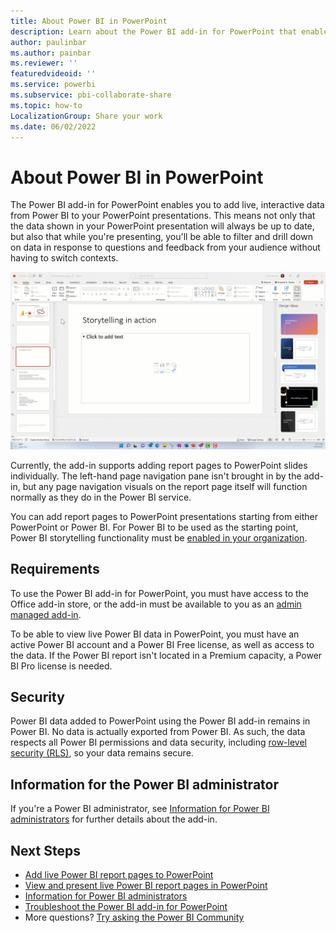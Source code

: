 ```yaml
---
title: About Power BI in PowerPoint
description: Learn about the Power BI add-in for PowerPoint that enables you to add live Power BI data to your PowerPoint presentations.
author: paulinbar
ms.author: painbar
ms.reviewer: ''
featuredvideoid: ''
ms.service: powerbi
ms.subservice: pbi-collaborate-share
ms.topic: how-to
LocalizationGroup: Share your work
ms.date: 06/02/2022
---
```


# About Power BI in PowerPoint

The Power BI add-in for PowerPoint enables you to add live, interactive data from Power BI to your PowerPoint presentations. This means not only that the data shown in your PowerPoint presentation will always be up to date, but also that while you're presenting, you'll be able to filter and drill down on data in response to questions and feedback from your audience without having to switch contexts.

![Screenshot of the Power BI add-in in PowerPoint](media/service-power-bi-powerpoint-add-in-about/power-bi-powerpoint-addin-storytelling.gif)

Currently, the add-in supports adding report pages to PowerPoint slides individually. The left-hand page navigation pane isn't brought in by the add-in, but any page navigation visuals on the report page itself will function normally as they do in the Power BI service.

You can add report pages to PowerPoint presentations starting from either PowerPoint or Power BI. For Power BI to be used as the starting point, Power BI storytelling functionality must be [enabled in your organization](../admin/service-admin-portal-export-sharing.md#enable-power-bi-add-in-for-powerpoint).

## Requirements

To use the Power BI add-in for PowerPoint, you must have access to the Office add-in store, or the add-in must be available to you as an [admin managed add-in](/microsoft-365/admin/manage/centralized-deployment-of-add-ins).

To be able to view live Power BI data in PowerPoint, you must have an active Power BI account and a Power BI Free license, as well as access to the data. If the Power BI report isn't located in a Premium capacity, a Power BI Pro license is needed.

## Security

Power BI data added to PowerPoint using the Power BI add-in remains in Power BI. No data is actually exported from Power BI. As such, the data respects all Power BI permissions and data security, including [row-level security (RLS)](../enterprise/service-admin-rls.md), so your data remains secure.

## Information for the Power BI administrator

If you're a Power BI administrator, see [Information for Power BI administrators](./service-power-bi-powerpoint-add-in-admin.md) for further details about the add-in.

## Next Steps

* [Add live Power BI report pages to PowerPoint](./service-power-bi-powerpoint-add-in-install.md)
* [View and present live Power BI report pages in PowerPoint](./service-power-bi-powerpoint-add-in-view-present.md)
* [Information for Power BI administrators](./service-power-bi-powerpoint-add-in-admin.md)
* [Troubleshoot the Power BI add-in for PowerPoint](./service-power-bi-powerpoint-add-in-troubleshoot.md)
* More questions? [Try asking the Power BI Community](https://community.powerbi.com/)